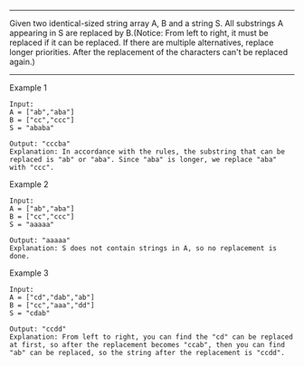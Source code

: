 
---

Given two identical-sized string array A, B and a string S. All substrings A appearing in S are replaced by B.(Notice: From left to right, it must be replaced if it can be replaced. If there are multiple alternatives, replace longer priorities. After the replacement of the characters can't be replaced again.)

---

Example 1

```
Input:
A = ["ab","aba"]
B = ["cc","ccc"]
S = "ababa"

Output: "cccba"
Explanation: In accordance with the rules, the substring that can be replaced is "ab" or "aba". Since "aba" is longer, we replace "aba" with "ccc".
```

Example 2
```
Input:
A = ["ab","aba"]
B = ["cc","ccc"]
S = "aaaaa"

Output: "aaaaa"
Explanation: S does not contain strings in A, so no replacement is done.
```

Example 3
```
Input:
A = ["cd","dab","ab"]
B = ["cc","aaa","dd"]
S = "cdab"

Output: "ccdd"
Explanation: From left to right, you can find the "cd" can be replaced at first, so after the replacement becomes "ccab", then you can find "ab" can be replaced, so the string after the replacement is "ccdd".
```
